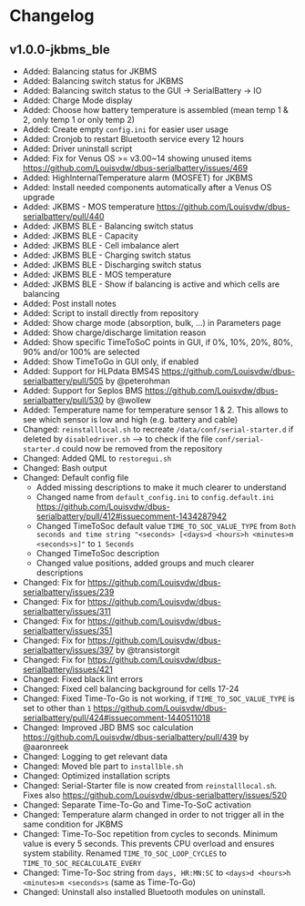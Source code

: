 # Changelog

## v1.0.0-jkbms_ble

* Added: Balancing status for JKBMS
* Added: Balancing switch status for JKBMS
* Added: Balancing switch status to the GUI -> SerialBattery -> IO
* Added: Charge Mode display
* Added: Choose how battery temperature is assembled (mean temp 1 & 2, only temp 1 or only temp 2)
* Added: Create empty `config.ini` for easier user usage
* Added: Cronjob to restart Bluetooth service every 12 hours
* Added: Driver uninstall script
* Added: Fix for Venus OS >= v3.00~14 showing unused items https://github.com/Louisvdw/dbus-serialbattery/issues/469
* Added: HighInternalTemperature alarm (MOSFET) for JKBMS
* Added: Install needed components automatically after a Venus OS upgrade
* Added: JKBMS - MOS temperature https://github.com/Louisvdw/dbus-serialbattery/pull/440
* Added: JKBMS BLE - Balancing switch status
* Added: JKBMS BLE - Capacity
* Added: JKBMS BLE - Cell imbalance alert
* Added: JKBMS BLE - Charging switch status
* Added: JKBMS BLE - Discharging switch status
* Added: JKBMS BLE - MOS temperature
* Added: JKBMS BLE - Show if balancing is active and which cells are balancing
* Added: Post install notes
* Added: Script to install directly from repository
* Added: Show charge mode (absorption, bulk, ...) in Parameters page
* Added: Show charge/discharge limitation reason
* Added: Show specific TimeToSoC points in GUI, if 0%, 10%, 20%, 80%, 90% and/or 100% are selected
* Added: Show TimeToGo in GUI only, if enabled
* Added: Support for HLPdata BMS4S https://github.com/Louisvdw/dbus-serialbattery/pull/505 by @peterohman
* Added: Support for Seplos BMS https://github.com/Louisvdw/dbus-serialbattery/pull/530 by @wollew
* Added: Temperature name for temperature sensor 1 & 2. This allows to see which sensor is low and high (e.g. battery and cable)
* Changed: `reinstalllocal.sh` to recreate `/data/conf/serial-starter.d` if deleted by `disabledriver.sh` --> to check if the file `conf/serial-starter.d` could now be removed from the repository
* Changed: Added QML to `restoregui.sh`
* Changed: Bash output
* Changed: Default config file
  * Added missing descriptions to make it much clearer to understand
  * Changed name from `default_config.ini` to `config.default.ini` https://github.com/Louisvdw/dbus-serialbattery/pull/412#issuecomment-1434287942
  * Changed TimeToSoc default value `TIME_TO_SOC_VALUE_TYPE` from `Both seconds and time string "<seconds> [<days>d <hours>h <minutes>m <seconds>s]"` to `1 Seconds`
  * Changed TimeToSoc description
  * Changed value positions, added groups and much clearer descriptions
* Changed: Fix for https://github.com/Louisvdw/dbus-serialbattery/issues/239
* Changed: Fix for https://github.com/Louisvdw/dbus-serialbattery/issues/311
* Changed: Fix for https://github.com/Louisvdw/dbus-serialbattery/issues/351
* Changed: Fix for https://github.com/Louisvdw/dbus-serialbattery/issues/397 by @transistorgit
* Changed: Fix for https://github.com/Louisvdw/dbus-serialbattery/issues/421
* Changed: Fixed black lint errors
* Changed: Fixed cell balancing background for cells 17-24
* Changed: Fixed Time-To-Go is not working, if `TIME_TO_SOC_VALUE_TYPE` is set to other than `1` https://github.com/Louisvdw/dbus-serialbattery/pull/424#issuecomment-1440511018
* Changed: Improved JBD BMS soc calculation https://github.com/Louisvdw/dbus-serialbattery/pull/439 by @aaronreek
* Changed: Logging to get relevant data
* Changed: Moved ble part to `installble.sh`
* Changed: Optimized installation scripts
* Changed: Serial-Starter file is now created from `reinstalllocal.sh`. Fixes also https://github.com/Louisvdw/dbus-serialbattery/issues/520
* Changed: Separate Time-To-Go and Time-To-SoC activation
* Changed: Temperature alarm changed in order to not trigger all in the same condition for JKBMS
* Changed: Time-To-Soc repetition from cycles to seconds. Minimum value is every 5 seconds. This prevents CPU overload and ensures system stability. Renamed `TIME_TO_SOC_LOOP_CYCLES` to `TIME_TO_SOC_RECALCULATE_EVERY`
* Changed: Time-To-Soc string from `days, HR:MN:SC` to `<days>d <hours>h <minutes>m <seconds>s` (same as Time-To-Go)
* Changed: Uninstall also installed Bluetooth modules on uninstall.
